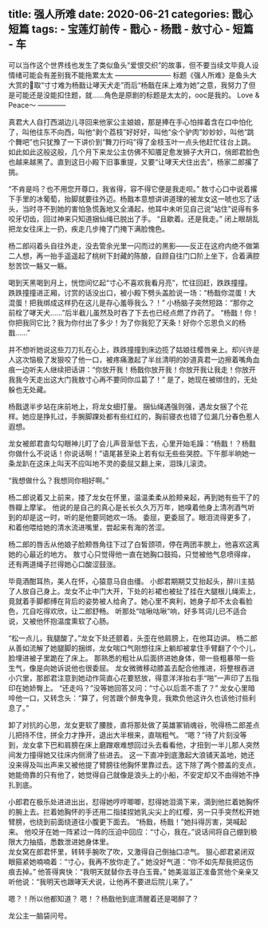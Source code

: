 title:	强人所难
date:	2020-06-21
categories: 戬心短篇
tags:
	- 宝莲灯前传
	- 戬心
	- 杨戬
	- 敖寸心
	- 短篇
	- 车
---

可以当作这个世界线也发生了类似鱼头“爱恨交织”的故事，但不要当续文毕竟人设情绪可能会有差别我不能拖累太太<!--more-->
————————
标题《强人所难》是鱼头大大赏的🌝取“寸寸难为杨戬让哮天犬走”而后“杨戬在床上难为她”之意，我努力了但是可能还是没能扣住题，就……角色是原剧的标题是太太的，ooc是我的。
Love & Peace～
————

真君大人自打西湖边儿寻回来他家公主娘娘，那是捧在手心怕摔着含在口中怕化了，叫他往东不向西，叫他“剥个荔枝”好好好，叫他“汆个驴肉”妙妙妙，叫他“跳个舞吧”也只犹豫了一下讲价到“舞刀行吗”得了金枝玉叶一点头他赶忙往台上跳。
如此如此这般这般，几个月下来龙公主仿佛不知餍足愈发狮子大开口，俏郎君脸色也越来越黑了。直到这日小殿下旧事重提，又要“让哮天犬住出去”，杨家二郎撂了挑。

“不肯是吗？也不用您开尊口，我省得，容不得它便是我走呗。”
敖寸心口中说着撂下手里的冰葡萄，抬脚就要往外迈。杨戬本意想讲讲道理的被龙女这一唬也忘了话头，当时寻不到她的害怕急慌轰地又全涌起，他耳中未听见自己说“站住”说得有多咬牙切齿，回过神来只知道捆仙绳已脱出了手。
“且歇着。还是我走。”
闭上眼胡乱把龙女往床上一扔，疾走几步掩了门掩下满脸愧色。

杨二郎闷着头自往外走，没去管余光里一闪而过的黑影——反正在这府内绝不做第二人想，再一抬手遥遥起了桃树下封藏的陈酿，自顾自往门口阶上坐下，合着满腔愁苦饮一觞又一觞。

喝到天黑喝到月上，恍惚间忆起“寸心不喜欢我看月亮”，忙往回赶，跌跌撞撞。
跌跌撞撞进正厢，讨赏的话没出口，被小殿下劈头盖脸说一场：“杨戬你混蛋！大混蛋！把我绑成这样扔在这儿是存心羞辱我么？！”
小杨脑子突然短路：“那你之前栓了哮天犬……”后半截儿虽然及时吞了下去也已经点燃了炸药了。
“杨戬！你！你把我同它比？我为你付出了多少！为了你我犯了天条！好你个忘恩负义的杨戬……”

并不想听她说这些刀刀扎在心上，跌跌撞撞到床边揽了姑娘往樱唇亲上。却兴许是人这次恼极了发狠咬了他一口，被疼痛激起了半丝清明的妙道真君一边擦着嘴角血痕一边听夫人继续把话讲：“你放开我！杨戬你放开我！你放开我让我走！你放开我我今天走出这大门我敖寸心再不要同你瓜葛了！”
是了，她现在被绑住的，无处躲也无处藏。

杨戬退半步站在床前地上，将龙女细打量。
捆仙绳遇强则强，遇龙女捆了个花样。她应是挣扎过，手腕脚踝处都有些红红的，胸前寝衣也错了位漏几分春色惹人遐想。

龙女被郎君直勾勾眼神儿盯了会儿声音渐低下去，心里开始毛躁：“杨戬！？杨戬你做什么不说话！你说话啊！”语尾甚至染上若有似无些些哭腔。下午那半晌她一条龙趴在这床上叫天不应叫地不灵的委屈又翻上来，泪珠儿滚烫。

“我想做什么？我想同你相好啊。”

杨二郎说着又上前来，搂了龙女在怀里，温温柔柔从脸颊亲起，再到她有些干了的唇瓣上摩挲。
他说的是自己的真心是长长久久万万年，她嗅着他身上清冽酒气听到的却是这一时，听的是他要同她欢一场。
委屈，更委屈了。眼泪流得更多了，和着他喂给她的清水流进嘴里，尝起来有海的苦涩。

杨二郎的唇舌从他娘子脸颊唇角往下过了白皙颈项，停在两团丰腴上，他喜欢这离她的心最近的地方。
敖寸心只觉得他一直在她胸口鼓捣，只觉被他气息喷得痒，还有两道绳子拦得她心口酸涩鼓涨。

毕竟酒酣耳热，美人在怀，心猿意马自由缰。
小郎君期期艾艾抬起头，醉川主掂了人放自己身上。龙女不止中门大开，下处的衫裙也被扯了挂在大腿根儿绳索上，竟就着手脚都缚在背后的姿势被人给肏了。她心里不爽利，她身子却不太会看脸色，兀自吃得欢欣，让二郎舒畅。
听那处“咕啾咕啾”响，好多骂词儿已不适合说，又被他怀抱温度熏软了心肠。

“松一点儿，我腿酸了。”龙女下处还颤着，头歪在他肩膀上，在他耳边讲。
杨二郎从善如流解了她腿脚的捆绑，龙女喘口气刚想往床上躺却被拿住手臂翻了个个儿，脸埋进被子里跪在了床上。
那熟悉的粗壮从后面挤进她身体，带一些粗暴带一些生气，像是向她诉说他也很委屈。
龙女微微移动膝盖去配合他推进，将整根吞进小穴里，那郎君注意到她动作简直心花要怒放，得意洋洋抬右手“啪”一声印了五指印在她娇臀上。
“还走吗？”没等她回答又问：“寸心以后乖不乖了？”
龙女心里暗啐他一口，又转念头：“算了，何苦跟个醉鬼争竞，我欺负他这许久也该他讨些利息了。”

卸了对抗的心思，龙女更软了腰肢，直将那处做了英雄冢销魂谷，吮得杨二郎差点儿把持不住，拼全力才挣开，退出大半根来，直喘粗气。
“嗯？”待了片刻没等到，龙女拿下巴和肩膀在床上磨蹭艰难想回过头去看看他，才扭到一半儿那人突然间发力撞得她又往床内侧滑了些进去。
这一下直冲到底激起大浪铺天盖地，她还没来得及叫出声来又被他提了臂膀往他胸怀里靠过去。这下除了两个膝盖的支点，她能倚靠的只有他了，她觉得自己就像是浪头上的小船，不安定却又不由得她不挣扎到底。

小郎君在极乐处进进出出，怼得她哼哼唧唧，怼得她泪滴下来，滴到他拦着她胸怀的腕上去。拦着她胸怀的手还用二指揉捏她乳尖尖上的红樱，另一只手突然松开她臂膀，也绕到前面绕道往小腹更下面去。
“杨戬，杨戬！”她抖得厉害，哭喊起来。
他咬牙在她一阵紧过一阵的压迫中回应：“寸心，我在。”说话间将自己绷到极限大力抽插，悉数泄进她身体里。
</br>
龙女窝在郎君怀里，转转手腕吹了吹，又激得自己倒抽口凉气。
狠心郎君紧闭双眼箍紧她喃喃着：“寸心，我再不放你走了。”
她没好气道：“你不如先帮我把这伤痕去掉。”
他答得爽快：“我明天就替你去寻白玉膏。”
她美滋滋正准备赏他个亲亲又听他说：“我明天也跟哮天犬说，让他再不要进后院儿来了。”

嗯？！所以他都知道？
嗯！？杨戬他到底清醒着还是喝醉了？

龙公主一脑袋问号。